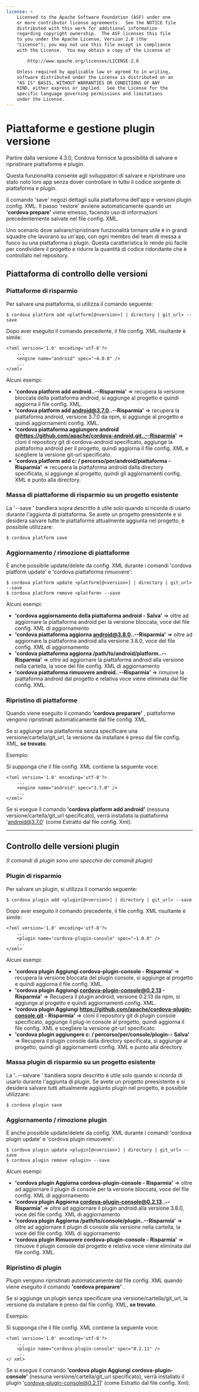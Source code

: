 ```yaml
---
license: >
    Licensed to the Apache Software Foundation (ASF) under one
    or more contributor license agreements.  See the NOTICE file
    distributed with this work for additional information
    regarding copyright ownership.  The ASF licenses this file
    to you under the Apache License, Version 2.0 (the
    "License"); you may not use this file except in compliance
    with the License.  You may obtain a copy of the License at

        http://www.apache.org/licenses/LICENSE-2.0

    Unless required by applicable law or agreed to in writing,
    software distributed under the License is distributed on an
    "AS IS" BASIS, WITHOUT WARRANTIES OR CONDITIONS OF ANY
    KIND, either express or implied.  See the License for the
    specific language governing permissions and limitations
    under the License.
---
```


# Piattaforme e gestione plugin versione

Partire dalla versione 4.3.0, Cordova fornisce la possibilità di salvare e ripristinare piattaforme e plugin.

Questa funzionalità consente agli sviluppatori di salvare e ripristinare uno stato noto loro app senza dover controllare in tutto il codice sorgente di piattaforma e plugin.

Il comando 'save' negozi dettagli sulla piattaforma dell'app e versioni plugin config. XML. Il passo 'restore' avviene automaticamente quando un **'cordova prepare'** viene emesso, facendo uso di informazioni precedentemente salvate nel file config. XML.

Uno scenario dove salvare/ripristinare funzionalità tornare utile è in grandi squadre che lavorano su un'app, con ogni membro del team di messa a fuoco su una piattaforma o plugin. Questa caratteristica lo rende più facile per condividere il progetto e ridurre la quantità di codice ridondante che è controllato nel repository.

## Piattaforma di controllo delle versioni

### Piattaforme di risparmio

Per salvare una piattaforma, si utilizza il comando seguente:

    $ cordova platform add <platform[@<version>] | directory | git_url> --save
    

Dopo aver eseguito il comando precedente, il file config. XML risultante è simile:

    <?xml version='1.0' encoding='utf-8'?>
        ...
        <engine name="android" spec="~4.0.0" />
        ...
    </xml>
    

Alcuni esempi:

  * **'cordova platform add android..--Risparmia'** => recupera la versione bloccata della piattaforma android, si aggiunge al progetto e quindi aggiorna il file config. XML.
  * **'cordova platform add android@3.7.0..--Risparmia'** => recupera la piattaforma android, versione 3.7.0 da npm, si aggiunge al progetto e quindi aggiornamenti config. XML.
  * **'cordova piattaforma aggiungere android @https://github.com/apache/cordova-android.git..--Risparmia'** => cloni il repository git di cordova-android specificato, aggiunge la piattaforma android per il progetto, quindi aggiorna il file config. XML e scegliere la versione git-url specificato.
  * **'cordova platform add c: / percorso/per/android/piattaforma - Risparmia'** => recupera la piattaforma android dalla directory specificata, si aggiunge al progetto, quindi gli aggiornamenti config. XML e punto alla directory.

### Massa di piattaforme di risparmio su un progetto esistente

La '--save ' bandiera sopra descritto è utile solo quando si ricorda di usarlo durante l'aggiunta di piattaforma. Se avete un progetto preesistente e si desidera salvare tutte le piattaforme attualmente aggiunta nel progetto, è possibile utilizzare:

    $ cordova platform save
    

### Aggiornamento / rimozione di piattaforme

È anche possibile update/delete da config. XML durante i comandi 'cordova platform update' e 'cordova piattaforma rimuovere':

    $ cordova platform update <platform[@<version>] | directory | git_url> --save
    $ cordova platform remove <platform> --save
    

Alcuni esempi:

  * **'cordova aggiornamento della piattaforma android - Salva'** => oltre ad aggiornare la piattaforma android per la versione bloccata, voce del file config. XML di aggiornamento
  * **'cordova piattaforma aggiorna android@3.8.0..--Risparmia'** => oltre ad aggiornare la piattaforma android alla versione 3.8.0, voce del file config. XML di aggiornamento
  * **'cordova piattaforma aggiorna /path/to/android/platform..--Risparmia'** => oltre ad aggiornare la piattaforma android alla versione nella cartella, la voce del file config. XML di aggiornamento
  * **'cordova piattaforma rimuovere android..--Risparmia'** => rimuove la piattaforma android dal progetto e relativa voce viene eliminata dal file config. XML.

### Ripristino di piattaforme

Quando viene eseguito il comando **'cordova preparare'** , piattaforme vengono ripristinati automaticamente dal file config. XML.

Se si aggiunge una piattaforma senza specificare una versione/cartella/git_url, la versione da installare è preso dal file config. XML, **se trovato**.

Esempio:

Si supponga che il file config. XML contiene la seguente voce:

    <?xml version='1.0' encoding='utf-8'?>
        ...
        <engine name="android" spec="3.7.0" />
        ...
    </xml>
    

Se si esegue il comando **'cordova platform add android'** (nessuna versione/cartella/git_url specificato), verrà installata la piattaforma 'android@3.7.0' (come Estratto dal file config. Xml).

* * *

## Controllo delle versioni plugin

*(I comandi di plugin sono uno specchio dei comandi plugin)*

### Plugin di risparmio

Per salvare un plugin, si utilizza il comando seguente:

    $ cordova plugin add <plugin[@<version>] | directory | git_url> --save
    

Dopo aver eseguito il comando precedente, il file config. XML risultante è simile:

    <?xml version='1.0' encoding='utf-8'?>
        ...
        <plugin name="cordova-plugin-console" spec="~1.0.0" />
        ...
    </xml>
    

Alcuni esempi:

  * **'cordova plugin Aggiungi cordova-plugin-console - Risparmia'** => recupera la versione bloccata del plugin console, si aggiunge al progetto e quindi aggiorna il file config. XML.
  * **'cordova plugin Aggiungi cordova-plugin-console@0.2.13 - Risparmia'** => Recupera il plugin android, versione 0.2.13 da npm, si aggiunge al progetto e quindi aggiornamenti config. XML.
  * **'cordova plugin Aggiungi https://github.com/apache/cordova-plugin-console.git - Risparmia'** => cloni il repository git di plugin console specificato, aggiunge il plug-in console al progetto, quindi aggiorna il file config. XML e scegliere la versione git-url specificato.
  * **'cordova plugin aggiungere c: / percorso/per/console/plugin-- Salva'** => Recupera il plugin console dalla directory specificata, si aggiunge al progetto, quindi gli aggiornamenti config. XML e punto alla directory.

### Massa plugin di risparmio su un progetto esistente

La '..--salvare ' bandiera sopra descritto è utile solo quando si ricorda di usarlo durante l'aggiunta di plugin. Se avete un progetto preesistente e si desidera salvare tutti attualmente aggiunto plugin nel progetto, è possibile utilizzare:

    $ cordova plugin save
    

### Aggiornamento / rimozione plugin

È anche possibile update/delete da config. XML durante i comandi 'cordova plugin update' e 'cordova plugin rimuovere':

    $ cordova plugin update <plugin[@<version>] | directory | git_url> --save
    $ cordova plugin remove <plugin> --save
    

Alcuni esempi:

  * **'cordova plugin Aggiorna cordova-plugin-console - Risparmia'** => oltre ad aggiornare il plugin di console per la versione bloccata, voce del file config. XML di aggiornamento
  * **'cordova plugin Aggiorna cordova-plugin-console@0.2.13..--Risparmia'** => oltre ad aggiornare il plugin android alla versione 3.8.0, voce del file config. XML di aggiornamento
  * **'cordova plugin Aggiorna /path/to/console/plugin..--Risparmia'** => oltre ad aggiornare il plugin di console alla versione nella cartella, la voce del file config. XML di aggiornamento
  * **'cordova plugin Rimuovere cordova-plugin-console - Risparmia'** => rimuove il plugin console dal progetto e relativa voce viene eliminata dal file config. XML.

### Ripristino di plugin

Plugin vengono ripristinati automaticamente dal file config. XML quando viene eseguito il comando **'cordova preparare'** .

Se si aggiunge un plugin senza specificare una versione/cartella/git_url, la versione da installare è preso dal file config. XML, **se trovato**.

Esempio:

Si supponga che il file config. XML contiene la seguente voce:

    <?xml version='1.0' encoding='utf-8'?>
        ...
        <plugin name="cordova-plugin-console" spec="0.2.11" />
        ...
    </ xml>
    

Se si esegue il comando **'cordova plugin Aggiungi cordova-plugin-console'** (nessuna versione/cartella/git_url specificato), verrà installato il plugin 'cordova-plugin-console@0.2.11' (come Estratto dal file config. Xml).